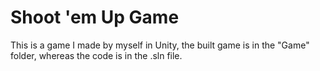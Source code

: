 # Shoot 'em Up Game
This is a game I made by myself in Unity, the built game is in the "Game" folder, whereas the code is in the .sln file.

